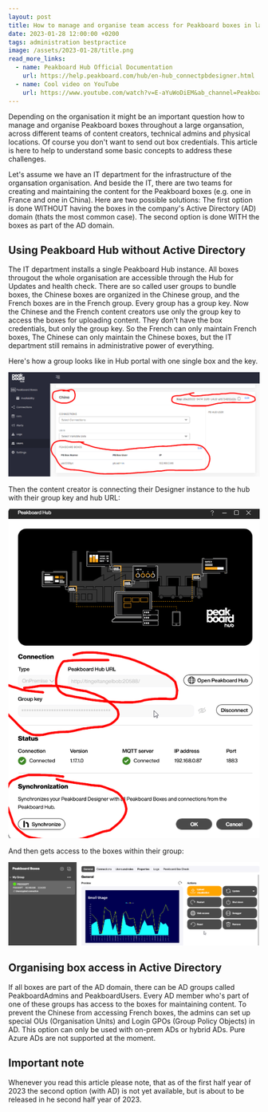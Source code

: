 ```yaml
---
layout: post
title: How to manage and organise team access for Peakboard boxes in large organisationsa
date: 2023-01-28 12:00:00 +0200
tags: administration bestpractice
image: /assets/2023-01-28/title.png
read_more_links:
  - name: Peakboard Hub Official Documentation
    url: https://help.peakboard.com/hub/en-hub_connectpbdesigner.html
  - name: Cool video on YouTube
    url: https://www.youtube.com/watch?v=E-aYuWoDiEM&ab_channel=Peakboard
---
```

Depending on the organisation it might be an important question how to manage and organise Peakboard boxes throughout a large organsation, across different teams of content creators, technical admins and physical locations. Of course you don't want to send out box credentials. This article is here to help to understand some basic concepts to address these challenges.

Let's assume we have an IT department for the infrastructure of the organsation organisation.
And beside the IT, there are two teams for creating and maintaining the content for the Peakboard boxes (e.g. one in France and one in China).
Here are two possible solutions: The first option is done WITHOUT having the boxes in the company's Active Directory (AD) domain (thats the most common case). The second option is done WITH the boxes as part of the AD domain.

## Using Peakboard Hub without Active Directory

The IT department installs a single Peakboard Hub instance. All boxes througout the whole organisation are accessible through the Hub for Updates and health check. There are so called user groups to bundle boxes, the Chinese boxes are organized in the Chinese group, and the French boxes are in the French group. Every group has a group key. Now the Chinese and the French content creators use only the group key to access the boxes for uploading content. They don't have the box credentials, but only the group key. So the French can only maintain French boxes, The Chinese can only maintain the Chinese boxes, but the IT department still remains in administrative power of everything.

Here's how a group looks like in Hub portal with one single box and the key.

![image](/assets/2023-01-28/010.png)

Then the content creator is connecting their Designer instance to the hub with their group key and hub URL:

![image](/assets/2023-01-28/020.png)

And then gets access to the boxes within their group:

![image](/assets/2023-01-28/030.png)

## Organising box access in Active Directory

If all boxes are part of the AD domain, there can be AD groups called PeakboardAdmins and PeakboardUsers. Every AD member who's part of one of these groups has access to the boxes for maintaining content. To prevent the Chinese from accessing French boxes, the admins can set up special OUs (Organisation Units) and Login GPOs (Group Policy Objects) in AD. This option can only be used with on-prem ADs or hybrid ADs. Pure Azure ADs are not supported at the moment.

## Important note

Whenever you read this article please note, that as of the first half year of 2023 the second option (with AD) is not yet available, but is about to be released in he second half year of 2023.













